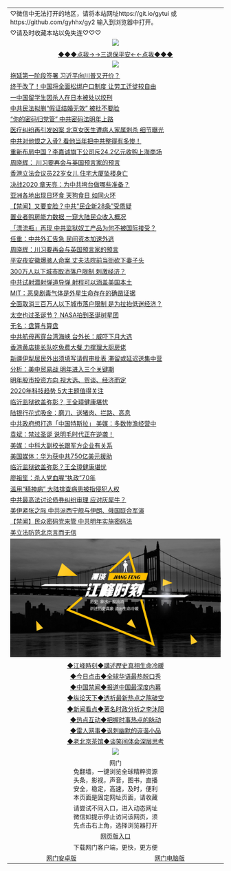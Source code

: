  <table>
<tr>
<td colspan="2" align=left>
♡微信中无法打开的地区，请将本站网址https://git.io/gytui 或 https://github.com/gyhhx/gy2 输入到浏览器中打开。 
 </td>
</tr>
 <tr>
 <td colspan="2" align=left>
♡请及时收藏本站以免失连♡♡♡
</td>
 </tr>
  <tr>
    <td colspan="2" align=center><img src="https://github.com/gyhhx/image-upload/blob/master/3t.jpg"></td>
 </tr>
 <tr><td colspan="2" align="center"><a href="https://xball.casa/oo.aspx?name=ogQuit&key=eqxowaguscvmxdgc&from=gy">◆◆◆点我→→三退保平安←←点我◆◆◆</a></td></tr>
  <tr>
    <td colspan="2" align=center><img src="https://cdn.jsdelivr.net/gh/gyoupiodf/im1/%E7%BD%91%E9%97%A8%E6%96%B0%E9%97%BB1.jpg"></td>
 </tr>
<tr><td colspan="2" align="left"><a href="https://xball.casa/oo.aspx?name=c1111138&key=eqxowaguscvmxdgc&from=gy">拖延第一阶段签署 习近平向川普又开价？</a></td></tr>
<tr><td colspan="2" align="left"><a href="https://xball.casa/oo.aspx?name=c1111127&key=eqxowaguscvmxdgc&from=gy">终于改了！中国将全面松绑户口制度 让劳工迁徙较自由</a></td></tr>
<tr><td colspan="2" align="left"><a href="https://xball.casa/oo.aspx?name=c1111175&key=eqxowaguscvmxdgc&from=gy">一中国留学生因杀人在日本被处以绞刑</a></td></tr>
<tr><td colspan="2" align="left"><a href="https://xball.casa/oo.aspx?name=c1111170&key=eqxowaguscvmxdgc&from=gy">中共民法拟删“假证结婚无效” 被批不要脸</a></td></tr>
<tr><td colspan="2" align="left"><a href="https://xball.casa/oo.aspx?name=c1111179&key=eqxowaguscvmxdgc&from=gy">“你的密码归党管” 中共密码法明年上路</a></td></tr>
<tr><td colspan="2" align="left"><a href="https://xball.casa/oo.aspx?name=c1111174&key=eqxowaguscvmxdgc&from=gy">医疗纠纷再引发凶案 北京女医生遭病人家属刺杀 细节曝光</a></td></tr>
<tr><td colspan="2" align="left"><a href="https://xball.casa/oo.aspx?name=c1111194&key=eqxowaguscvmxdgc&from=gy">中共对他恨之入骨? 看他当年把中共整得有多惨！</a></td></tr>
<tr><td colspan="2" align="left"><a href="https://xball.casa/oo.aspx?name=c1111126&key=eqxowaguscvmxdgc&from=gy">重新布局中国？李嘉诚旗下公司斥24.2亿元收购上海商场</a></td></tr>
<tr><td colspan="2" align="left"><a href="https://xball.casa/oo.aspx?name=c1111181&key=eqxowaguscvmxdgc&from=gy">周晓辉： 川习要再会与英国预言家的预言</a></td></tr>
<tr><td colspan="2" align="left"><a href="https://xball.casa/oo.aspx?name=c1111136&key=eqxowaguscvmxdgc&from=gy">香港立法会议员22岁女儿 住宅大厦坠楼身亡</a></td></tr>
<tr><td colspan="2" align="left"><a href="https://xball.casa/oo.aspx?name=c1111142&key=eqxowaguscvmxdgc&from=gy">决战2020 章天亮：为中共垮台做哪些准备？</a></td></tr>
<tr><td colspan="2" align="left"><a href="https://xball.casa/oo.aspx?name=c1111164&key=eqxowaguscvmxdgc&from=gy">亚洲各地出现日环食 天狗食日 如同火环</a></td></tr>
<tr><td colspan="2" align="left"><a href="https://xball.casa/oo.aspx?name=c1111182&key=eqxowaguscvmxdgc&from=gy">【禁闻】又要变脸？中共“民企新28条”受质疑</a></td></tr>
<tr><td colspan="2" align="left"><a href="https://xball.casa/oo.aspx?name=c1111180&key=eqxowaguscvmxdgc&from=gy">置业者购房能力数据  一窥大陆民众收入概况</a></td></tr>
<tr><td colspan="2" align="left"><a href="https://xball.casa/oo.aspx?name=c1111171&key=eqxowaguscvmxdgc&from=gy">「漂流瓶」再现 中共监狱奴工产品为何不被国际接受？</a></td></tr>
<tr><td colspan="2" align="left"><a href="https://xball.casa/oo.aspx?name=c1111132&key=eqxowaguscvmxdgc&from=gy">任重：中共外汇告急 民间资本加速外逃</a></td></tr>
<tr><td colspan="2" align="left"><a href="https://xball.casa/oo.aspx?name=c1111193&key=eqxowaguscvmxdgc&from=gy">周晓辉：川习要再会与英国预言家的预言</a></td></tr>
<tr><td colspan="2" align="left"><a href="https://xball.casa/oo.aspx?name=c1111187&key=eqxowaguscvmxdgc&from=gy">平安夜安徽爆骇人命案 丈夫法院前当街砍下妻子头</a></td></tr>
<tr><td colspan="2" align="left"><a href="https://xball.casa/oo.aspx?name=c1111141&key=eqxowaguscvmxdgc&from=gy">300万人以下城市取消落户限制 刺激经济？</a></td></tr>
<tr><td colspan="2" align="left"><a href="https://xball.casa/oo.aspx?name=c1111166&key=eqxowaguscvmxdgc&from=gy">中共试射潜射弹道导弹 射程可以涵盖美国本土</a></td></tr>
<tr><td colspan="2" align="left"><a href="https://xball.casa/oo.aspx?name=c1111161&key=eqxowaguscvmxdgc&from=gy">MIT：恶臭剧毒气体是外星生命存在的确凿证据</a></td></tr>
<tr><td colspan="2" align="left"><a href="https://xball.casa/oo.aspx?name=c1111176&key=eqxowaguscvmxdgc&from=gy">全面取消三百万人以下城市落户限制 是为拉抬低迷经济？</a></td></tr>
<tr><td colspan="2" align="left"><a href="https://xball.casa/oo.aspx?name=c1111165&key=eqxowaguscvmxdgc&from=gy">太空也过圣诞节？ NASA拍到圣诞树星团</a></td></tr>
<tr><td colspan="2" align="left"><a href="https://xball.casa/oo.aspx?name=c1111147&key=eqxowaguscvmxdgc&from=gy">无名：盘算与算盘</a></td></tr>
<tr><td colspan="2" align="left"><a href="https://xball.casa/oo.aspx?name=c1111145&key=eqxowaguscvmxdgc&from=gy">中共航母再穿台湾海峡 台外长：威吓下月大选</a></td></tr>
<tr><td colspan="2" align="left"><a href="https://xball.casa/oo.aspx?name=c1111116&key=eqxowaguscvmxdgc&from=gy">香港黄店排长队吃免费大餐 力撑理大厨房佬</a></td></tr>
<tr><td colspan="2" align="left"><a href="https://xball.casa/oo.aspx?name=c1111173&key=eqxowaguscvmxdgc&from=gy">新疆伊犁居民外出须填写请假审批表 滞留或延迟送集中营</a></td></tr>
<tr><td colspan="2" align="left"><a href="https://xball.casa/oo.aspx?name=c1111143&key=eqxowaguscvmxdgc&from=gy">分析：美中贸易战 明年进入三个关键期</a></td></tr>
<tr><td colspan="2" align="left"><a href="https://xball.casa/oo.aspx?name=c1111186&key=eqxowaguscvmxdgc&from=gy">明年股市投资方向 视大选、贸谈、经济而定</a></td></tr>
<tr><td colspan="2" align="left"><a href="https://xball.casa/oo.aspx?name=c1111184&key=eqxowaguscvmxdgc&from=gy">2020年科技趋势 5大主题值得关注</a></td></tr>
<tr><td colspan="2" align="left"><a href="https://xball.casa/oo.aspx?name=c1111177&key=eqxowaguscvmxdgc&from=gy">临沂监狱欲盖弥彰？ 王全璋健康堪忧</a></td></tr>
<tr><td colspan="2" align="left"><a href="https://xball.casa/oo.aspx?name=c1111192&key=eqxowaguscvmxdgc&from=gy">陆银行花式吸金：磨刀、送猪肉、拦路、高息</a></td></tr>
<tr><td colspan="2" align="left"><a href="https://xball.casa/oo.aspx?name=c1111129&key=eqxowaguscvmxdgc&from=gy">中共政府想打造「中国特斯拉」 美媒：多数惨澹经营中</a></td></tr>
<tr><td colspan="2" align="left"><a href="https://xball.casa/oo.aspx?name=c1111133&key=eqxowaguscvmxdgc&from=gy">袁斌：禁过圣诞 说明毛时代正在逆袭！</a></td></tr>
<tr><td colspan="2" align="left"><a href="https://xball.casa/oo.aspx?name=c1111191&key=eqxowaguscvmxdgc&from=gy">美媒：中科大副校长跟军方企业有关系</a></td></tr>
<tr><td colspan="2" align="left"><a href="https://xball.casa/oo.aspx?name=c1111106&key=eqxowaguscvmxdgc&from=gy">美国媒体：华为获中共750亿美元援助</a></td></tr>
<tr><td colspan="2" align="left"><a href="https://xball.casa/oo.aspx?name=c1111117&key=eqxowaguscvmxdgc&from=gy">临沂监狱欲盖弥彰？王全璋健康堪忧</a></td></tr>
<tr><td colspan="2" align="left"><a href="https://xball.casa/oo.aspx?name=c1111183&key=eqxowaguscvmxdgc&from=gy">廖祖笙：杀人党血腥“执政”70年</a></td></tr>
<tr><td colspan="2" align="left"><a href="https://xball.casa/oo.aspx?name=c1111178&key=eqxowaguscvmxdgc&from=gy">滥用“精神病” 大陆排查病患被指侵犯人权</a></td></tr>
<tr><td colspan="2" align="left"><a href="https://xball.casa/oo.aspx?name=c1111168&key=eqxowaguscvmxdgc&from=gy">中共最高法讨论债券纠纷审理 应对灰犀牛？</a></td></tr>
<tr><td colspan="2" align="left"><a href="https://xball.casa/oo.aspx?name=c1111137&key=eqxowaguscvmxdgc&from=gy">美伊紧张之际 中共派西宁舰与伊朗、俄国联合军演</a></td></tr>
<tr><td colspan="2" align="left"><a href="https://xball.casa/oo.aspx?name=c1111146&key=eqxowaguscvmxdgc&from=gy">【禁闻】民众密码党来管 中共明年实施密码法</a></td></tr>
<tr><td colspan="2" align="left"><a href="https://xball.casa/oo.aspx?name=c1111152&key=eqxowaguscvmxdgc&from=gy">美立法防范北京言而无信</a></td></tr>


 <tr>
   <td colspan="2" align=center><img src="https://github.com/gyoupiodf/im1/blob/master/jf-1.jpg"></td>
  </tr>
   <tr>
   <td colspan="2" align=center> 
<a href="https://xball.casa/oo.aspx?name=c922850&key=eqxowaguscvmxdgc&from=gy&tag=9877">◆江峰時刻◆講述歷史真相生命冷暖</a><br/>
    </td>
  </tr>
   <tr>
   <td colspan="2" align=center> 
<a href="https://xball.casa/oo.aspx?name=c816850&key=eqxowaguscvmxdgc&from=gy&tag=9877">◆今日点击◆全球华语最热脱口秀</a><br/>
    </td>
  </tr>
  <tr>
  <td colspan="2" align=center>
<a href="https://xball.casa/oo.aspx?name=c816860&key=eqxowaguscvmxdgc&from=gy&tag=99733110">◆中国禁闻◆报道中国最深度内幕</a><br/>
   </tr>
  <tr>
     <td colspan="2" align=center>
<a href="https://xball.casa/oo.aspx?name=c816855&key=eqxowaguscvmxdgc&from=gy&tag=997110">◆纵论天下◆透析最新热点之陈破空</a><br/>
   </tr>
   <tr>
      <td colspan="2" align=center>
<a href="https://xball.casa/oo.aspx?name=c838308&key=eqxowaguscvmxdgc&from=gy&tag=9973110">◆新闻看点◆著名时政分析之李沐阳</a><br/>
   </tr>
   <tr>
     <td colspan="2" align=center>
<a href="https://xball.casa/oo.aspx?name=c816852&key=eqxowaguscvmxdgc&from=gy&tag=9733110">◆热点互动◆把握时事热点的脉动</a><br/>
   </tr>
   <tr>
      <td colspan="2" align=center>
<a href="https://xball.casa/oo.aspx?name=c816694&key=eqxowaguscvmxdgc&from=gy&tag=93310">◆雷人网事◆讽刺幽默的诙谐小品</a><br/>
   </tr>
   <tr>
    <td colspan="2" align=center>
<a href="https://xball.casa/oo.aspx?name=c816650&key=eqxowaguscvmxdgc&from=gy&tag=9973110">◆老北京茶馆◆谈笑间体会深层思考</a><br/>
   </tr>
 <tr>
    <td colspan="2" align="center"><img src="https://gitlab.com/ogate2/up/raw/master/_/oGate65.jpg"/></td>
  </tr>
  <tr>
    <td colspan="2" align="center">网门<br/>免翻墙，一键浏览全球精粹资源<br/>头条，影视，声音，图书，直播<br/>安全，稳定，高速，及时，便利<br/>本页面是固定网址页面，请收藏</td>
  <tr>
  <tr>
    <td colspan="2" align="center">请尝试不同入口，进入动态网址<br/>微信如提示停止访问该网页，须<br/>先点击右上角，选择浏览器打开</td>
  <tr>
  <tr>
    <td colspan="2" align="center"><a href="https://cdn.statically.io/gh/otiny/up/master/show001.htm">网页版入口</a></td>
  </tr>
  <tr>
    <td colspan="2" align="center">下载网门客户端，更快，更方便</td>
  <tr>
  <tr>
    <td align="center"><a href="https://raw.githubusercontent.com/opipe/up/master/oGatea.apk">网门安卓版</a></td>
    <td align="center"><a href="https://raw.githubusercontent.com/opipe/up/master/oGate.zip">网门电脑版</a></td>
  </tr>
</table>


